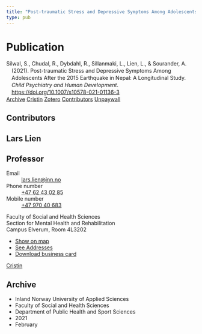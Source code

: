 ```yaml
---
title: "Post-traumatic Stress and Depressive Symptoms Among Adolescents After the 2015 Earthquake in Nepal: A Longitudinal Study"
type: pub
---
```

<h1>Publication</h1>
<article id="csl-bib-container-Q73VJMRF" class="csl-bib-container">
  <div class="csl-bib-body" style="line-height: 1.35; padding-left: 1em; text-indent:-1em;">
  <div class="csl-entry">Silwal, S., Chudal, R., Dybdahl, R., Sillanmaki, L., Lien, L., &amp; Sourander, A. (2021). Post-traumatic Stress and Depressive Symptoms Among Adolescents After the 2015 Earthquake in Nepal: A Longitudinal Study. <i>Child Psychiatry and Human Development</i>. <a href="https://doi.org/10.1007/s10578-021-01136-3">https://doi.org/10.1007/s10578-021-01136-3</a></div>
</div>
  <div class="csl-bib-buttons">
    <a href="#taxonomy-article-Q73VJMRF" class="csl-bib-button">Archive</a>
    <a href="https://app.cristin.no/results/show.jsf?id=1892928" alt="Cristin URL" class="csl-bib-button">Cristin</a>
    <a href="http://zotero.org/groups/5022929/items/Q73VJMRF" alt="Zotero URL" class="csl-bib-button">Zotero</a>
    <a href="#contributors-article-Q73VJMRF" class="csl-bib-button">Contributors</a>
    <a href="https://link.springer.com/content/pdf/10.1007/s10578-021-01136-3.pdf" class="csl-bib-button">Unpaywall</a>
  </div>
  <div id="csl-bib-meta-container-Q73VJMRF"></div>
</article>
<div id="csl-bib-meta-Q73VJMRF" class="csl-bib-meta">
  <article id="contributors-article-Q73VJMRF" class="contributors-article">
    <h1>Contributors</h1>
    <div class="personas">
<div class="vrtx-hinn-person-card">
<div class="photo">
<i class="lar la-user-circle missing-person"></i>
</div>
<div class="info">
<hgroup><h1>Lars Lien</h1>
<h2>Professor</h2>
</hgroup><dl>
<dt>Email</dt>
<dd>
<a href="mailto:lars.lien@inn.no">lars.lien@inn.no</a>
</dd>
<dt>Phone number</dt>
<dd><a href="tel:+4762430285">
+47 62 43 02 85
</a></dd>
<dt>Mobile number</dt>
<dd><a href="tel:+4797040683">
+47 970 40 683
</a></dd>
</dl>
<p>
Faculty of Social and Health Sciences<br>
Section for Mental Health and Rehabilitation<br>
Campus Elverum,
Room 4L3202
</p>
<ul class="vrtx-hinn-links">
<li><a href="https://www.google.com/maps?q=60.88177,11.53669">Show on map</a></li>
<li><a href="https://www.inn.no/english/find-an-employee/lars-lien.html#vrtx-hinn-addresses">See Addresses</a></li>
<li><a href="https://www.inn.no/english/find-an-employee/lars-lien.html?vrtx=vcf">Download business card</a></li>
</ul>
</div>
</div>
<a href="https://app.cristin.no/persons/show.jsf?id=14287" alt="Cristin URL" class="personas-cristin">Cristin</a>
</div>
  </article>
  <article id="taxonomy-article-Q73VJMRF" class="taxonomy-article">
    <h1>Archive</h1>
    <ul>
      <li>Inland Norway University of Applied Sciences</li>
      <li>Faculty of Social and Health Sciences</li>
      <li>Department of Public Health and Sport Sciences</li>
      <li>2021</li>
      <li>February</li>
    </ul>
  </article>
</div>
